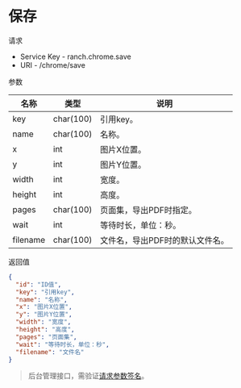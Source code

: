 # 保存

请求
- Service Key - ranch.chrome.save
- URI - /chrome/save

参数

|名称|类型|说明|
|---|---|---|
|key|char(100)|引用key。|
|name|char(100)|名称。|
|x|int|图片X位置。|
|y|int|图片Y位置。|
|width|int|宽度。|
|height|int|高度。|
|pages|char(100)|页面集，导出PDF时指定。|
|wait|int|等待时长，单位：秒。|
|filename|char(100)|文件名，导出PDF时的默认文件名。|

返回值
```json
{
  "id": "ID值",
  "key": "引用key",
  "name": "名称",
  "x": "图片X位置",
  "y": "图片Y位置",
  "width": "宽度",
  "height": "高度",
  "pages": "页面集",
  "wait": "等待时长，单位：秒",
  "filename": "文件名"
}
```

> 后台管理接口，需验证[请求参数签名](https://github.com/heisedebaise/tephra/blob/master/tephra-ctrl/doc/sign.md)。
